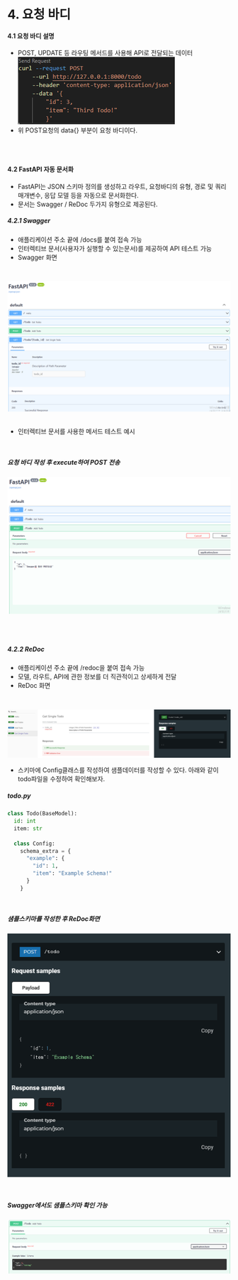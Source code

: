 # 4. 요청 바디
#### 4.1 요청 바디 설명
- POST, UPDATE 등 라우팅 메서드를 사용해 API로 전달되는 데이터
![Alt text](img/ch4_image1.png)
- 위 POST요청의 data{} 부분이 요청 바디이다.
<br/>
<br/>

#### 4.2 FastAPI 자동 문서화
- FastAPI는 JSON 스키마 정의를 생성하고 라우트, 요청바디의 유형, 경로 및 쿼리 매개변수, 응답 모델 등을 자동으로 문서화한다.
- 문서는 Swagger / ReDoc 두가지 유형으로 제공된다.

##### 4.2.1 Swagger
- 애플리케이션 주소 끝에 /docs를 붙여 접속 가능
- 인터렉티브 문서(사용자가 실행할 수 있는문서)를 제공하여 API 테스트 가능
- Swagger 화면
<br/>

![Alt text](img/ch4_image2.png)
<br/>
<br/>

- 인터렉티브 문서를 사용한 메서드 테스트 예시
<br/>

##### 요청 바디 작성 후 execute하여 POST 전송 
![Alt text](img/ch4_image3.png)

<br/>
<br/>

##### 4.2.2 ReDoc
- 애플리케이션 주소 끝에 /redoc을 붙여 접속 가능
- 모델, 라우트, API에 관한 정보를 더 직관적이고 상세하게 전달
- ReDoc 화면
<br/>

![Alt text](img/ch4_image4.png)

- 스키마에 Config클래스를 작성하여 샘플데이터를 작성할 수 있다.
  아래와 같이 todo파일을 수정하여 확인해보자.

##### todo.py
  ```python
  class Todo(BaseModel):
    id: int
    item: str

    class Config:
      schema_extra = {
        "example": {
          "id": 1,
          "item": "Example Schema!"
        }
      }
  ```

<br/>

##### 샘플스키마를 작성한 후 ReDoc화면
![Alt text](img/ch4_image5.png) 

<br/>

##### Swagger에서도 샘플스키마 확인 가능
![Alt text](img/ch4_image6.png)